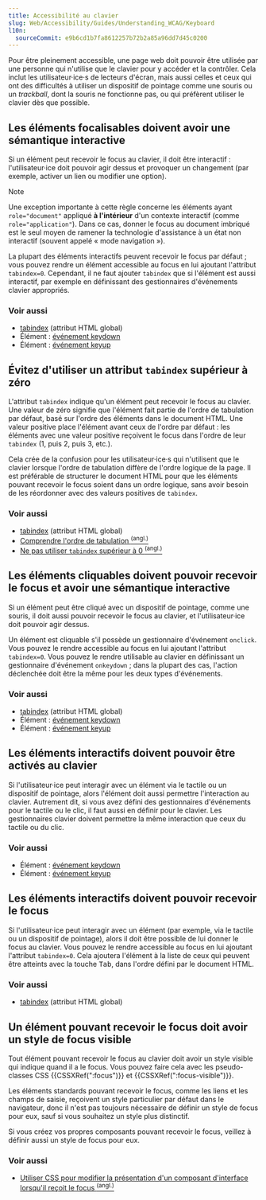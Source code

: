 ```yaml
---
title: Accessibilité au clavier
slug: Web/Accessibility/Guides/Understanding_WCAG/Keyboard
l10n:
  sourceCommit: e9b6cd1b7fa8612257b72b2a85a96dd7d45c0200
---
```


Pour être pleinement accessible, une page web doit pouvoir être utilisée par une personne qui n'utilise que le clavier pour y accéder et la contrôler. Cela inclut les utilisateur·ice·s de lecteurs d'écran, mais aussi celles et ceux qui ont des difficultés à utiliser un dispositif de pointage comme une souris ou un <i lang="en">trackball</i>, dont la souris ne fonctionne pas, ou qui préfèrent utiliser le clavier dès que possible.

## Les éléments focalisables doivent avoir une sémantique interactive

Si un élément peut recevoir le focus au clavier, il doit être interactif&nbsp;: l'utilisateur·ice doit pouvoir agir dessus et provoquer un changement (par exemple, activer un lien ou modifier une option).

> [!NOTE]
> Une exception importante à cette règle concerne les éléments ayant `role="document"` appliqué **à l'intérieur** d'un contexte interactif (comme `role="application"`). Dans ce cas, donner le focus au document imbriqué est le seul moyen de ramener la technologie d'assistance à un état non interactif (souvent appelé «&nbsp;mode navigation&nbsp;»).

La plupart des éléments interactifs peuvent recevoir le focus par défaut&nbsp;; vous pouvez rendre un élément accessible au focus en lui ajoutant l'attribut `tabindex=0`. Cependant, il ne faut ajouter `tabindex` que si l'élément est aussi interactif, par exemple en définissant des gestionnaires d'événements clavier appropriés.

### Voir aussi

- [tabindex](/fr/docs/Web/HTML/Reference/Global_attributes/tabindex) (attribut HTML global)
- Élément&nbsp;: [événement keydown](/fr/docs/Web/API/Element/keydown_event)
- Élément&nbsp;: [événement keyup](/fr/docs/Web/API/Element/keyup_event)

## Évitez d'utiliser un attribut `tabindex` supérieur à zéro

L'attribut `tabindex` indique qu'un élément peut recevoir le focus au clavier. Une valeur de zéro signifie que l'élément fait partie de l'ordre de tabulation par défaut, basé sur l'ordre des éléments dans le document HTML. Une valeur positive place l'élément avant ceux de l'ordre par défaut&nbsp;: les éléments avec une valeur positive reçoivent le focus dans l'ordre de leur `tabindex` (1, puis 2, puis 3, etc.).

Cela crée de la confusion pour les utilisateur·ice·s qui n'utilisent que le clavier lorsque l'ordre de tabulation diffère de l'ordre logique de la page. Il est préférable de structurer le document HTML pour que les éléments pouvant recevoir le focus soient dans un ordre logique, sans avoir besoin de les réordonner avec des valeurs positives de `tabindex`.

### Voir aussi

- [tabindex](/fr/docs/Web/HTML/Reference/Global_attributes/tabindex) (attribut HTML global)
- [Comprendre l'ordre de tabulation <sup>(angl.)</sup>](https://www.w3.org/WAI/WCAG21/Understanding/focus-order.html)
- [Ne pas utiliser `tabindex` supérieur à 0 <sup>(angl.)</sup>](https://adrianroselli.com/2014/11/dont-use-tabindex-greater-than-0.html)

## Les éléments cliquables doivent pouvoir recevoir le focus et avoir une sémantique interactive

Si un élément peut être cliqué avec un dispositif de pointage, comme une souris, il doit aussi pouvoir recevoir le focus au clavier, et l'utilisateur·ice doit pouvoir agir dessus.

Un élément est cliquable s'il possède un gestionnaire d'événement `onclick`. Vous pouvez le rendre accessible au focus en lui ajoutant l'attribut `tabindex=0`. Vous pouvez le rendre utilisable au clavier en définissant un gestionnaire d'événement `onkeydown`&nbsp;; dans la plupart des cas, l'action déclenchée doit être la même pour les deux types d'événements.

### Voir aussi

- [tabindex](/fr/docs/Web/HTML/Reference/Global_attributes/tabindex) (attribut HTML global)
- Élément&nbsp;: [événement keydown](/fr/docs/Web/API/Element/keydown_event)
- Élément&nbsp;: [événement keyup](/fr/docs/Web/API/Element/keyup_event)

## Les éléments interactifs doivent pouvoir être activés au clavier

Si l'utilisateur·ice peut interagir avec un élément via le tactile ou un dispositif de pointage, alors l'élément doit aussi permettre l'interaction au clavier. Autrement dit, si vous avez défini des gestionnaires d'événements pour le tactile ou le clic, il faut aussi en définir pour le clavier. Les gestionnaires clavier doivent permettre la même interaction que ceux du tactile ou du clic.

### Voir aussi

- Élément&nbsp;: [événement keydown](/fr/docs/Web/API/Element/keydown_event)
- Élément&nbsp;: [événement keyup](/fr/docs/Web/API/Element/keyup_event)

## Les éléments interactifs doivent pouvoir recevoir le focus

Si l'utilisateur·ice peut interagir avec un élément (par exemple, via le tactile ou un dispositif de pointage), alors il doit être possible de lui donner le focus au clavier. Vous pouvez le rendre accessible au focus en lui ajoutant l'attribut `tabindex=0`. Cela ajoutera l'élément à la liste de ceux qui peuvent être atteints avec la touche <kbd>Tab</kbd>, dans l'ordre défini par le document HTML.

### Voir aussi

- [tabindex](/fr/docs/Web/HTML/Reference/Global_attributes/tabindex) (attribut HTML global)

## Un élément pouvant recevoir le focus doit avoir un style de focus visible

Tout élément pouvant recevoir le focus au clavier doit avoir un style visible qui indique quand il a le focus. Vous pouvez faire cela avec les pseudo-classes CSS {{CSSXRef(":focus")}} et {{CSSXRef(":focus-visible")}}.

Les éléments standards pouvant recevoir le focus, comme les liens et les champs de saisie, reçoivent un style particulier par défaut dans le navigateur, donc il n'est pas toujours nécessaire de définir un style de focus pour eux, sauf si vous souhaitez un style plus distinctif.

Si vous créez vos propres composants pouvant recevoir le focus, veillez à définir aussi un style de focus pour eux.

### Voir aussi

- [Utiliser CSS pour modifier la présentation d'un composant d'interface lorsqu'il reçoit le focus <sup>(angl.)</sup>](https://www.w3.org/WAI/WCAG21/Techniques/css/C15.html)
